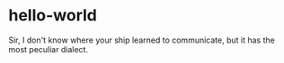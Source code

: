 # hello-world

Sir, I don't know where your ship learned to communicate, but it has the most peculiar dialect.
